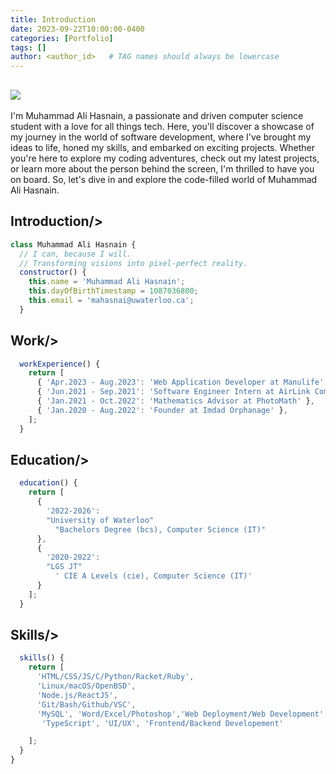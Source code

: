 ```yaml
---
title: Introduction
date: 2023-09-22T10:00:00-0400
categories: [Portfolio]
tags: []
author: <author_id>   # TAG names should always be lowercase
---
```


## ![](https://user-images.githubusercontent.com/18350557/176309783-0785949b-9127-417c-8b55-ab5a4333674e.gif)

I'm Muhammad Ali Hasnain, a passionate and driven computer science student with a love for all things tech. Here, you'll discover a showcase of my journey in the world of software development, where I've brought my ideas to life, honed my skills, and embarked on exciting projects. Whether you're here to explore my coding adventures, check out my latest projects, or learn more about the person behind the screen, I'm thrilled to have you on board. So, let's dive in and explore the code-filled world of Muhammad Ali Hasnain.

## Introduction/>

```javascript
class Muhammad Ali Hasnain {
  // I can, because I will.
  // Transforming visions into pixel-perfect reality.
  constructor() {
    this.name = 'Muhammad Ali Hasnain';
    this.dayOfBirthTimestamp = 1087036800;
    this.email = 'mahasnai@uwaterloo.ca';
  }
```

## Work/>

```javascript
  workExperience() {
    return [
      { 'Apr.2023 - Aug.2023': 'Web Application Developer at Manulife' },
      { 'Jun.2021 - Sep.2021': 'Software Engineer Intern at AirLink Communcations' },
      { 'Jan.2021 - Oct.2022': 'Mathematics Advisor at PhotoMath' },
      { 'Jan.2020 - Aug.2022': 'Founder at Imdad Orphanage' },
    ];
  }
```

## Education/>


```javascript
  education() {
    return [
      {
        '2022-2026':
        "University of Waterloo"
          "Bachelors Degree (bcs), Computer Science (IT)"
      },
      {
        '2020-2022':
        "LGS JT"
          ' CIE A Levels (cie), Computer Science (IT)'
      }
    ];
  }
```

## Skills/>

```javascript
  skills() {
    return [
      'HTML/CSS/JS/C/Python/Racket/Ruby',
      'Linux/macOS/OpenBSD',
      'Node.js/ReactJS',
      'Git/Bash/Github/VSC',
      'MySQL', 'Word/Excel/Photoshop','Web Deployment/Web Development'
       'TypeScript', 'UI/UX', 'Frontend/Backend Developement'

    ];
  }
}
```

